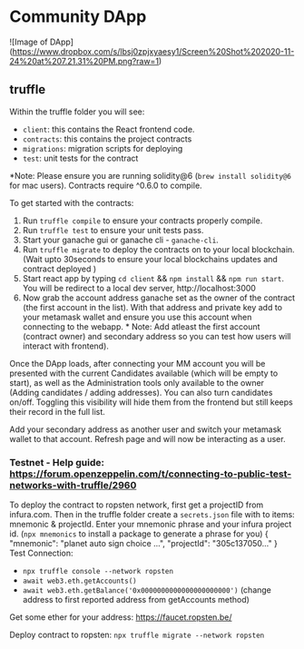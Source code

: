 # Community DApp

![Image of DApp]
(https://www.dropbox.com/s/lbsj0zpjxyaesy1/Screen%20Shot%202020-11-24%20at%207.21.31%20PM.png?raw=1)

## truffle
Within the truffle folder you will see: 
- `client`: this contains the React frontend code.
- `contracts`: this contains the project contracts
- `migrations`: migration scripts for deploying
- `test`: unit tests for the contract

*Note: Please ensure you are running solidity@6 (`brew install solidity@6` for mac users). Contracts require ^0.6.0 to compile.

To get started with the contracts:

1. Run `truffle compile` to ensure your contracts properly compile.
2. Run `truffle test` to ensure your unit tests pass.
3. Start your ganache gui or ganache cli - `ganache-cli`.
4. Run `truffle migrate` to deploy the contracts on to your local blockchain. (Wait upto 30seconds to ensure your local blockchains updates and contract deployed )
5. Start react app by typing `cd client` && `npm install` && `npm run start`.  You will be redirect to a local dev server, http://localhost:3000
6. Now grab the account address ganache set as the owner of the contract (the first account in the list). With that address and private key add to your metamask wallet and ensure you use this account when connecting to the webapp. * Note: Add atleast the first account (contract owner) and secondary address so you can test how users will interact with frontend).

Once the DApp loads, after connecting your MM account you will be presented with the current Candidates available (which will be empty to start), as well as the Administration tools only available to the owner (Adding candidates / adding addresses).  You can also turn candidates on/off.  Toggling this visibility will hide them from the frontend but still keeps their record in the full list. 

Add your secondary address as another user and switch your metamask wallet to that account.  Refresh page and will now be interacting as a user.


### Testnet - Help guide: https://forum.openzeppelin.com/t/connecting-to-public-test-networks-with-truffle/2960
To deploy the contract to ropsten network, first get a projectID from infura.com.  Then in the truffle folder create a `secrets.json` file with to items: mnemonic & projectId. Enter your mnemonic phrase and your infura project id. (`npx mnemonics` to install a package to generate a phrase for you)
{
    "mnemonic": "planet auto sign choice ...",
    "projectId": "305c137050..."
}
Test Connection:
- `npx truffle console --network ropsten`
- `await web3.eth.getAccounts()`
- `await web3.eth.getBalance('0x0000000000000000000000')` (change address to first reported address from getAccounts method)

Get some ether for your address: https://faucet.ropsten.be/

Deploy contract to ropsten: `npx truffle migrate --network ropsten`
